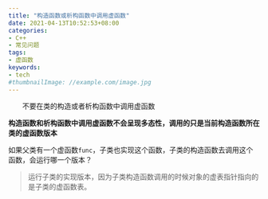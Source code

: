 ```yaml
---
title: "构造函数或析构函数中调用虚函数"
date: 2021-04-13T10:52:53+08:00
categories:
- C++
- 常见问题
tags:
- 虚函数
keywords:
- tech
#thumbnailImage: //example.com/image.jpg
---
```

　　不要在类的构造或者析构函数中调用虚函数
<!--more-->
**构造函数和析构函数中调用虚函数不会呈现多态性，调用的只是当前构造函数所在类的虚函数版本**

如果父类有一个虚函数`func`，子类也实现这个函数，子类的构造函数去调用这个函数，会运行哪一个版本？
> 运行子类的实现版本，因为子类构造函数调用的时候对象的虚表指针指向的是子类的虚函数表。
